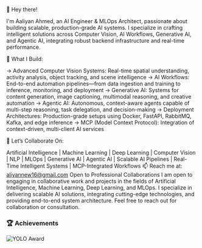 👋 Hey there!

I'm Aaliyan Ahmed, an AI Engineer & MLOps Architect, passionate about building scalable, production-grade AI systems. I specialize in crafting intelligent solutions across Computer Vision, AI Workflows, Generative AI, and Agentic AI, integrating robust backend infrastructure and real-time performance.

🚀 What I Build:

→ Advanced Computer Vision Systems: Real-time spatial understanding, activity analysis, object tracking, and scene intelligence
→ AI Workflows: End-to-end automation pipelines—from data ingestion and training to inference, monitoring, and deployment
→ Generative AI: Systems for content generation, image captioning, multimodal reasoning, and creative automation
→ Agentic AI: Autonomous, context-aware agents capable of multi-step reasoning, task delegation, and decision-making
→ Deployment Architectures: Production-grade setups using Docker, FastAPI, RabbitMQ, Kafka, and edge inference
→ MCP (Model Context Protocol): Integration of context-driven, multi-client AI services

🤝 Let’s Collaborate On:

Artificial Intelligence | Machine Learning | Deep Learning | Computer Vision | NLP | MLOps | Generative AI | Agentic AI | Scalable AI Pipelines | Real-Time Intelligent Systems | MCP-Integrated Workflows
📫 Reach me at: aliyannew16@gmail.com
Open to Professional Collaborations
I am open to engaging in collaborative work and projects in the fields of Artificial Intelligence, Machine Learning, Deep Learning, and MLOps. I specialize in delivering scalable AI solutions, integrating cutting-edge technologies, and providing end-to-end system architecture. Feel free to reach out for collaboration or consultation.

### 🏆 Achievements
![YOLO Award](https://img.shields.io/badge/YOLO%20Award-Best%20AI%20Object%20Detection-gold?style=for-the-badge)
